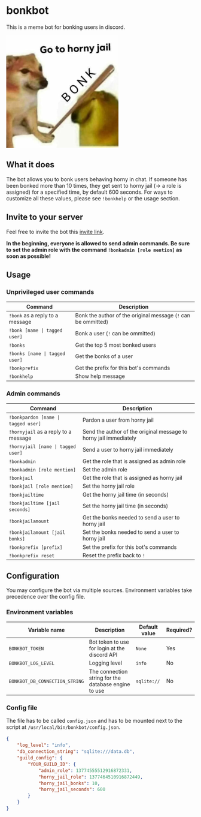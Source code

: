 # bonkbot

This is a meme bot for bonking users in discord.

![Horny jail meme](assets/bonk.png)

## What it does
The bot allows you to bonk users behaving horny in chat.
If someone has been bonked more than 10 times, they get sent to horny jail (-> a role is assigned) for a specified time, by default 600 seconds.
For ways to customize all these values, please see `!bonkhelp` or the usage section.

## Invite to your server
Feel free to invite the bot  this [invite link](https://discord.com/oauth2/authorize?client_id=1254550959510519869).

**In the beginning, everyone is allowed to send admin commands. Be sure to set the admin role with the command `!bonkadmin [role mention]` as soon as possible!**

## Usage

### Unprivileged user commands
| Command | Description |
| - | - |
| `!bonk` as a reply to a message | Bonk the author of the original message (`!` can be ommitted) |
| `!bonk [name \| tagged user]` | Bonk a user (`!` can be ommitted) |
| `!bonks` | Get the top 5 most bonked users |
| `!bonks [name \| tagged user]` | Get the bonks of a user |
| `!bonkprefix` | Get the prefix for this bot's commands
| `!bonkhelp` | Show help message |

### Admin commands
| Command | Description |
| - | - |
| `!bonkpardon [name \| tagged user]` | Pardon a user from horny jail |
| `!hornyjail` as a reply to a message | Send the author of the original message to horny jail immediately |
| `!hornyjail [name \| tagged user]` | Send a user to horny jail immediately |
| `!bonkadmin` | Get the role that is assigned as admin role |
| `!bonkadmin [role mention]` | Set the admin role |
| `!bonkjail` | Get the role that is assigned as horny jail |
| `!bonkjail [role mention]` | Set the horny jail role |
| `!bonkjailtime`| Get the horny jail time (in seconds) |
| `!bonkjailtime [jail seconds]` | Set the horny jail time (in seconds) |
| `!bonkjailamount` | Get the bonks needed to send a user to horny jail |
| `!bonkjailamount [jail bonks]` | Set the bonks needed to send a user to horny jail |
| `!bonkprefix [prefix]` | Set the prefix for this bot's commands |
| `!bonkprefix reset` | Reset the prefix back to `!` |

## Configuration

You may configure the bot via multiple sources.
Environment variables take precedence over the config file.

### Environment variables
| Variable name | Description | Default value | Required? |
| - | - | - | - |
| `BONKBOT_TOKEN` | Bot token to use for login at the discord API | `None` | Yes |
| `BONKBOT_LOG_LEVEL` | Logging level | `info` | No |
| `BONKBOT_DB_CONNECTION_STRING` | The connection string for the database engine to use | `sqlite://` | No |

### Config file
The file has to be called `config.json` and has to be mounted next to the script at `/usr/local/bin/bonkbot/config.json`.
```json
{
    "log_level": "info",
    "db_connection_string": "sqlite:///data.db",
    "guild_config": {
        "YOUR_GUILD_ID": {
            "admin_role": 13774555512916872331,
            "horny_jail_role": 1377464510916872449,
            "horny_jail_bonks": 10,
            "horny_jail_seconds": 600
        }
    }
}
```
